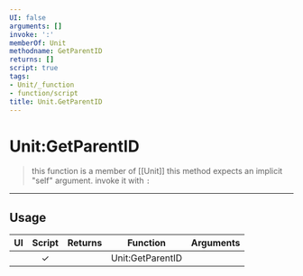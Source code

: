 ```yaml
---
UI: false
arguments: []
invoke: ':'
memberOf: Unit
methodname: GetParentID
returns: []
script: true
tags:
- Unit/_function
- function/script
title: Unit.GetParentID
---
```

# Unit:GetParentID
> this function is a member of [[Unit]]
> this method expects an implicit "self" argument. invoke it with `:`
-----
## Usage
|  UI | Script | Returns | Function | Arguments |
|:---:|:------:|-------:|:--------:|:---------|
| |✓||Unit:GetParentID||
